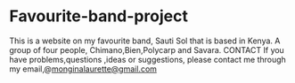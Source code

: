 # Favourite-band-project
This is a website on my favourite band, Sauti Sol that is based in Kenya. A group of four people, Chimano,Bien,Polycarp and Savara.
CONTACT
 If you have problems,questions ,ideas or suggestions, please contact me through my email,@monginalaurette@gmail.com
 


